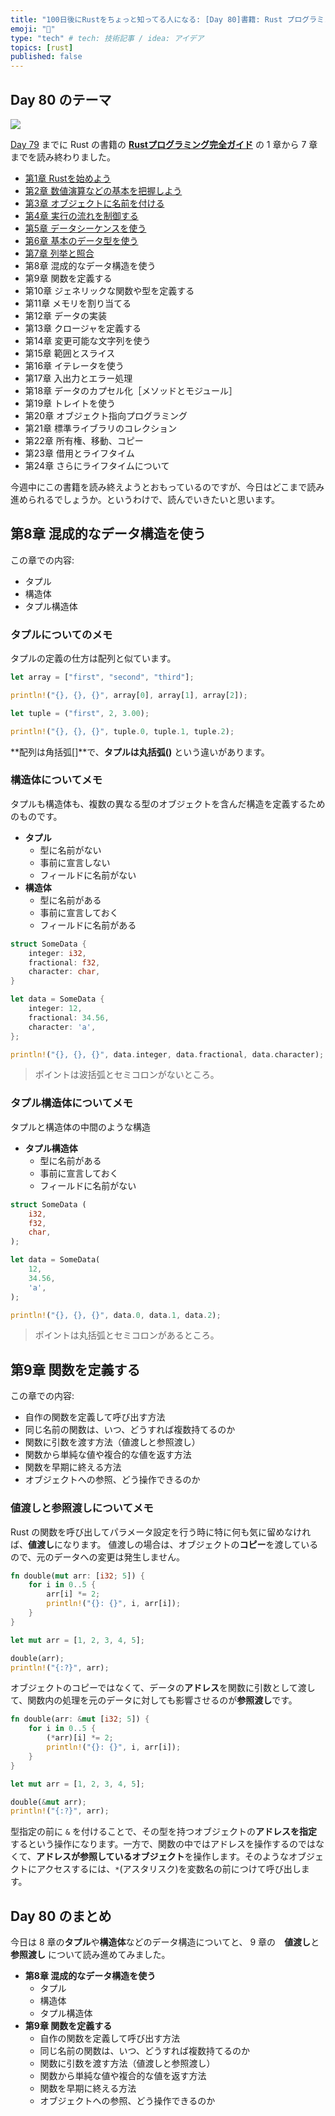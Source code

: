 ```yaml
---
title: "100日後にRustをちょっと知ってる人になる: [Day 80]書籍: Rust プログラミング完全ガイド その4"
emoji: "🦀"
type: "tech" # tech: 技術記事 / idea: アイデア
topics: [rust]
published: false
---
```

## Day 80 のテーマ

![](https://storage.googleapis.com/zenn-user-upload/942b1e806720-20221205.png)

[Day 79](https://zenn.dev/shinyay/articles/hello-rust-day079) までに Rust の書籍の **[Rustプログラミング完全ガイド](https://book.impress.co.jp/books/1121101129)** の 1 章から 7 章までを読み終わりました。

- [第1章 Rustを始めよう](https://zenn.dev/shinyay/articles/hello-rust-day076#%E7%AC%AC1%E7%AB%A0-rust%E3%82%92%E5%A7%8B%E3%82%81%E3%82%88%E3%81%86)
- [第2章 数値演算などの基本を把握しよう](https://zenn.dev/shinyay/articles/hello-rust-day076#%E7%AC%AC2%E7%AB%A0-%E6%95%B0%E5%80%A4%E6%BC%94%E7%AE%97%E3%81%AA%E3%81%A9%E3%81%AE%E5%9F%BA%E6%9C%AC%E3%82%92%E6%8A%8A%E6%8F%A1%E3%81%97%E3%82%88%E3%81%86)
- [第3章 オブジェクトに名前を付ける](https://zenn.dev/shinyay/articles/hello-rust-day076#%E7%AC%AC3%E7%AB%A0-%E3%82%AA%E3%83%96%E3%82%B8%E3%82%A7%E3%82%AF%E3%83%88%E3%81%AB%E5%90%8D%E5%89%8D%E3%82%92%E4%BB%98%E3%81%91%E3%82%8B)
- [第4章 実行の流れを制御する](https://zenn.dev/shinyay/articles/hello-rust-day078#%E7%AC%AC4%E7%AB%A0-%E5%AE%9F%E8%A1%8C%E3%81%AE%E6%B5%81%E3%82%8C%E3%82%92%E5%88%B6%E5%BE%A1%E3%81%99%E3%82%8B)
- [第5章 データシーケンスを使う](https://zenn.dev/shinyay/articles/hello-rust-day078#%E7%AC%AC5%E7%AB%A0-%E5%AE%9F%E8%A1%8C%E3%81%AE%E6%B5%81%E3%82%8C%E3%82%92%E5%88%B6%E5%BE%A1%E3%81%99%E3%82%8B)
- [第6章 基本のデータ型を使う](https://zenn.dev/shinyay/articles/hello-rust-day079#%E7%AC%AC6%E7%AB%A0-%E5%9F%BA%E6%9C%AC%E3%81%AE%E3%83%87%E3%83%BC%E3%82%BF%E5%9E%8B%E3%82%92%E4%BD%BF%E3%81%86)
- [第7章 列挙と照合](https://zenn.dev/shinyay/articles/hello-rust-day079#%E7%AC%AC7%E7%AB%A0-%E5%88%97%E6%8C%99%E3%81%A8%E7%85%A7%E5%90%88)
- 第8章 混成的なデータ構造を使う
- 第9章 関数を定義する
- 第10章 ジェネリックな関数や型を定義する
- 第11章 メモリを割り当てる
- 第12章 データの実装
- 第13章 クロージャを定義する
- 第14章 変更可能な文字列を使う
- 第15章 範囲とスライス
- 第16章 イテレータを使う
- 第17章 入出力とエラー処理
- 第18章 データのカプセル化［メソッドとモジュール］
- 第19章 トレイトを使う
- 第20章 オブジェクト指向プログラミング
- 第21章 標準ライブラリのコレクション
- 第22章 所有権、移動、コピー
- 第23章 借用とライフタイム
- 第24章 さらにライフタイムについて

今週中にこの書籍を読み終えようとおもっているのですが、今日はどこまで読み進められるでしょうか。というわけで、読んでいきたいと思います。

## 第8章 混成的なデータ構造を使う

この章での内容:

- タプル
- 構造体
- タプル構造体

### タプルについてのメモ

タプルの定義の仕方は配列と似ています。

```rust
let array = ["first", "second", "third"];

println!("{}, {}, {}", array[0], array[1], array[2]);
```

```rust
let tuple = ("first", 2, 3.00);

println!("{}, {}, {}", tuple.0, tuple.1, tuple.2);
```

**配列は角括弧[]**で、**タプルは丸括弧()** という違いがあります。

### 構造体についてメモ

タプルも構造体も、複数の異なる型のオブジェクトを含んだ構造を定義するためのものです。

- **タプル**
  - 型に名前がない
  - 事前に宣言しない
  - フィールドに名前がない
- **構造体**
  - 型に名前がある
  - 事前に宣言しておく
  - フィールドに名前がある

```rust
struct SomeData {
    integer: i32,
    fractional: f32,
    character: char,
}

let data = SomeData {
    integer: 12,
    fractional: 34.56,
    character: 'a',
};

println!("{}, {}, {}", data.integer, data.fractional, data.character);
```

> ポイントは波括弧とセミコロンがないところ。

### タプル構造体についてメモ

タプルと構造体の中間のような構造

- **タプル構造体**
  - 型に名前がある
  - 事前に宣言しておく
  - フィールドに名前がない

```rust
struct SomeData (
    i32,
    f32,
    char,
);

let data = SomeData(
    12,
    34.56,
    'a',
);

println!("{}, {}, {}", data.0, data.1, data.2);
```

> ポイントは丸括弧とセミコロンがあるところ。

## 第9章 関数を定義する

この章での内容:

- 自作の関数を定義して呼び出す方法
- 同じ名前の関数は、いつ、どうすれば複数持てるのか
- 関数に引数を渡す方法（値渡しと参照渡し）
- 関数から単純な値や複合的な値を返す方法
- 関数を早期に終える方法
- オブジェクトへの参照、どう操作できるのか

### 値渡しと参照渡しについてメモ

Rust の関数を呼び出してパラメータ設定を行う時に特に何も気に留めなければ、**値渡し**になります。
値渡しの場合は、オブジェクトの**コピー**を渡しているので、元のデータへの変更は発生しません。

```rust
fn double(mut arr: [i32; 5]) {
    for i in 0..5 {
        arr[i] *= 2;
        println!("{}: {}", i, arr[i]);
    }
}

let mut arr = [1, 2, 3, 4, 5];

double(arr);
println!("{:?}", arr);
```

オブジェクトのコピーではなくて、データの**アドレス**を関数に引数として渡して、関数内の処理を元のデータに対しても影響させるのが**参照渡し**です。

```rust
fn double(arr: &mut [i32; 5]) {
    for i in 0..5 {
        (*arr)[i] *= 2;
        println!("{}: {}", i, arr[i]);
    }
}

let mut arr = [1, 2, 3, 4, 5];

double(&mut arr);
println!("{:?}", arr);
```

型指定の前に `&` を付けることで、その型を持つオブジェクトの**アドレスを指定**するという操作になります。一方で、関数の中ではアドレスを操作するのではなくて、**アドレスが参照しているオブジェクト**を操作します。そのようなオブジェクトにアクセスするには、`*`(アスタリスク)を変数名の前につけて呼び出します。

## Day 80 のまとめ

今日は 8 章の**タプル**や**構造体**などのデータ構造についてと、 9 章の　**値渡し**と**参照渡し** について読み進めてみました。

- **第8章 混成的なデータ構造を使う**
  - タプル
  - 構造体
  - タプル構造体
- **第9章 関数を定義する**
  - 自作の関数を定義して呼び出す方法
  - 同じ名前の関数は、いつ、どうすれば複数持てるのか
  - 関数に引数を渡す方法（値渡しと参照渡し）
  - 関数から単純な値や複合的な値を返す方法
  - 関数を早期に終える方法
  - オブジェクトへの参照、どう操作できるのか